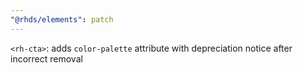 ```yaml
---
"@rhds/elements": patch
---
```


`<rh-cta>`: adds `color-palette` attribute with depreciation notice after incorrect removal
